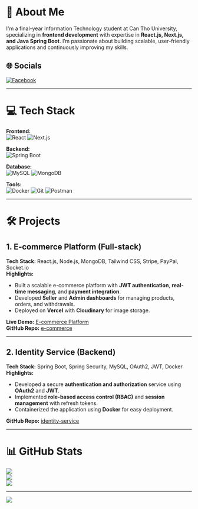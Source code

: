 # 💫 About Me

I'm a final-year Information Technology student at Can Tho University, specializing in **frontend development** with expertise in **React.js, Next.js, and Java Spring Boot**. I’m passionate about building scalable, user-friendly applications and continuously improving my skills.

## 🌐 Socials

[![Facebook](https://img.shields.io/badge/Facebook-%231877F2.svg?logo=Facebook&logoColor=white)](https://www.facebook.com/HuyTranDevDesCre)

---

# 💻 Tech Stack

**Frontend:**  
![React](https://img.shields.io/badge/react-%2320232a.svg?style=for-the-badge&logo=react&logoColor=%2361DAFB) ![Next.js](https://img.shields.io/badge/Next.js-000000?style=for-the-badge&logo=next.js&logoColor=white) 

**Backend:**  
![Spring Boot](https://img.shields.io/badge/Spring%20Boot-F2F4F9?style=for-the-badge&logo=spring-boot)

**Database:**  
![MySQL](https://img.shields.io/badge/mysql-%2300f.svg?style=for-the-badge&logo=mysql&logoColor=white) ![MongoDB](https://img.shields.io/badge/MongoDB-%234ea94b.svg?style=for-the-badge&logo=mongodb&logoColor=white)

**Tools:**  
![Docker](https://img.shields.io/badge/docker-%230db7ed.svg?style=for-the-badge&logo=docker&logoColor=white) ![Git](https://img.shields.io/badge/git-%23F05033.svg?style=for-the-badge&logo=git&logoColor=white) ![Postman](https://img.shields.io/badge/Postman-FF6C37?style=for-the-badge&logo=postman&logoColor=white)

---

# 🛠️ Projects

## 1. **E-commerce Platform (Full-stack)**  
**Tech Stack:** React.js, Node.js, MongoDB, Tailwind CSS, Stripe, PayPal, Socket.io  
**Highlights:**  
- Built a scalable e-commerce platform with **JWT authentication**, **real-time messaging**, and **payment integration**.  
- Developed **Seller** and **Admin dashboards** for managing products, orders, and withdrawals.  
- Deployed on **Vercel** with **Cloudinary** for image storage.  

**Live Demo:** [E-commerce Platform](https://e-commerce-nu-lyart.vercel.app/)  
**GitHub Repo:** [e-commerce](https://github.com/tsthuy/e-commerce)  

---

## 2. **Identity Service (Backend)**  
**Tech Stack:** Spring Boot, Spring Security, MySQL, OAuth2, JWT, Docker  
**Highlights:**  
- Developed a secure **authentication and authorization** service using **OAuth2** and **JWT**.  
- Implemented **role-based access control (RBAC)** and **session management** with refresh tokens.  
- Containerized the application using **Docker** for easy deployment.  

**GitHub Repo:** [identity-service](https://github.com/tsthuy/identity-service)  

---

# 📊 GitHub Stats

![](https://github-readme-stats.vercel.app/api?username=tsthuy&theme=radical&hide_border=false&include_all_commits=false&count_private=false)  
![](https://github-readme-streak-stats.herokuapp.com/?user=tsthuy&theme=radical&hide_border=false)  
![](https://github-readme-stats.vercel.app/api/top-langs/?username=tsthuy&theme=radical&hide_border=false&layout=compact)  

---

[![](https://visitcount.itsvg.in/api?id=tsthuy&icon=7&color=0)](https://visitcount.itsvg.in)
